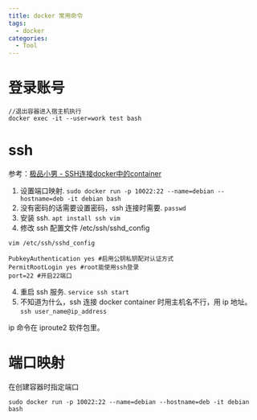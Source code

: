 ```yaml
---
title: docker 常用命令
tags:
  - docker
categories:
  - Tool
---
```

# 登录账号
```
//退出容器进入宿主机执行  
docker exec -it --user=work test bash
```

# ssh
参考：[极品小男 - SSH连接docker中的container](https://zhuanlan.zhihu.com/p/113962350)

1. 设置端口映射. `sudo docker run -p 10022:22 --name=debian --hostname=deb -it debian bash`
2. 没有密码的话需要设置密码，ssh 连接时需要. `passwd`
3. 安装 ssh. `apt install ssh vim`
4. 修改 ssh 配置文件 /etc/ssh/sshd_config
```ssh
vim /etc/ssh/sshd_config

PubkeyAuthentication yes #启用公钥私钥配对认证方式
PermitRootLogin yes #root能使用ssh登录
port=22 #开启22端口
```
4. 重启 ssh 服务. `service ssh start`
5. 不知道为什么，ssh 连接 docker container 时用主机名不行，用 ip 地址。`ssh user_name@ip_address`

ip 命令在 iproute2 软件包里。

# 端口映射
在创建容器时指定端口
```shell
sudo docker run -p 10022:22 --name=debian --hostname=deb -it debian bash
```